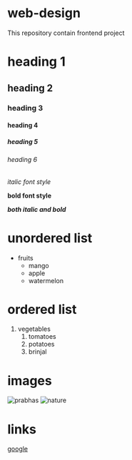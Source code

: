 # web-design
This repository contain frontend project
# heading 1
## heading 2
### heading 3
#### heading 4
##### heading 5
###### heading 6

*italic font style*

**bold font style**

***both italic and bold***

# unordered list
* fruits
  * mango
  * apple
  * watermelon

# ordered list
1. vegetables
    1. tomatoes
    2. potatoes
    3. brinjal

# images
![prabhas](https://cdn.dnaindia.com/sites/default/files/styles/full/public/2019/02/25/795330-prabhas-anushka.jpg)
![nature](https://www.telugu360.com/wp-content/uploads/2017/12/Venkys-web-series-titled-LTTE.jpg)

# links
[google](https://www.google.com/search?q=venky+images&oq=&aqs=chrome.1.69i59i450l8.196886141j0j15&sourceid=chrome&ie=UTF-8)
